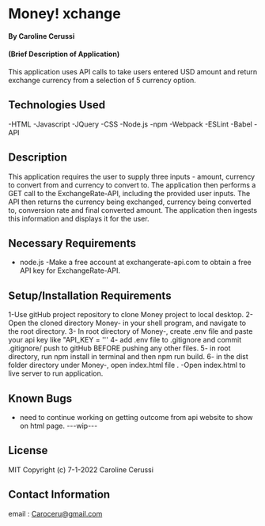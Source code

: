 # Money! xchange
#### By Caroline Cerussi
#### (Brief Description of Application)
This application uses API calls to take users entered USD amount and return exchange currency from a selection of 5 currency  option. 
## Technologies Used

-HTML
-Javascript
-JQuery
-CSS
-Node.js
-npm
-Webpack
-ESLint
-Babel
-API


## Description

This application requires the user to supply three inputs - amount, currency to convert from and currency to convert to. The application then performs a GET call to the ExchangeRate-API, including the provided user inputs. The API then returns the currency being exchanged, currency being converted to, conversion rate and final converted amount. The application then ingests this information and displays it for the user.

## Necessary Requirements
- node.js
-Make a free account at exchangerate-api.com to obtain a free API key for ExchangeRate-API.

## Setup/Installation Requirements

1-Use gitHub project repository to clone Money project to local desktop.
2- Open the cloned directory Money-
in your shell program, and navigate to the root directory.
3- In root directory of Money-, create .env file and paste your api key like "API_KEY = '''
4- add .env file to .gitignore and commit .gitignore/ push to gitHub BEFORE pushing any other files.
5- in root directory, run npm install in terminal and then npm run build.
6- in the dist folder directory under Money-, open index.html file .
-Open index.html to live server to run application.

## Known Bugs

- need to continue working on getting outcome from api website to show on html page. ---wip---

## License
MIT 
Copyright (c)  7-1-2022 Caroline Cerussi

## Contact Information
email : Caroceru@gmail.com
